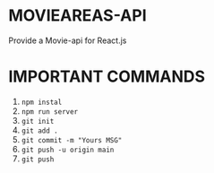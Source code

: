 # MOVIEAREAS-API

Provide a Movie-api for React.js

# IMPORTANT COMMANDS

1. `npm instal`
2. `npm run server`
3. `git init`
4. `git add .`
5. `git commit -m "Yours MSG"`
6. `git push -u origin main`
7. `git push`   
